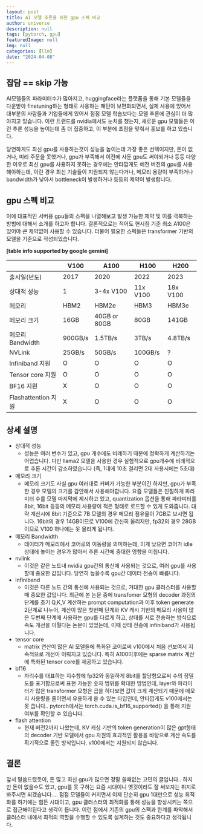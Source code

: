 ```yaml
---
layout: post
title: AI 모델 추론을 위한 gpu 스펙 비교
author: universe
description: null
tags: [pytorch, gpu]
featuredImage: null
img: null
categories: [llm]
date: "2024-04-08"
---
```


## 잡담 == skip 가능

AI모델들의 파라미터수가 많아지고, huggingface라는 플랫폼을 통해 기본 모델들을 다운받아 finetuning하는 형태로 사용하는 패턴이 보편화되면서, 실제 사용에 있어서 대부분의 사람들과 기업들에게 있어서 점점 모델 학습보다는 모델 추론에 관심이 더 많아지고 있습니다. 이런 트랜드를 nvidia에서도 눈치를 챘는지, 새로운 gpu 모델들은 이런 추론 성능을 높이는데 좀 더 집중하고, 이 부분에 초점을 맞춰서 홍보를 하고 있습니다.

당연하게도 최신 gpu를 사용하는것이 성능을 높이는데 가장 좋은 선택이지만, 돈이 없거나, 미리 주문을 못했거나, gpu가 부족해서 이전에 사둔 gpu도 써야되거나 등등 다양한 이유로 최신 gpu를 사용하지 못하는 경우에는 안타깝게도 예전 버전의 gpu를 사용해야하는데, 이런 경우 최신 기술들이 지원되지 않는다거나, 메모리 용량이 부족하거나 bandwidth가 낮아서 bottleneck이 발생하거나 등등의 제약이 발생합니다.

## gpu 스펙 비교

이에 대표적인 서버용 gpu들의 스펙을 나열해보고 발생 가능한 제약 및 이를 극복하는 방법에 대해서 소개를 하고자 합니다. 결론적으로는 적어도 현시점 기준 최소 A100은 있어야 큰 제약없이 사용할 수 있습니다. 더불어 필요한 스펙들은 transformer 기반의 모델을 기준으로 작성되었습니다.

**[table info supported by google gemini]**

|                     | V100    | A100         | H100     | H200     |
| ------------------- | ------- | ------------ | -------- | -------- |
| 출시일(년도)        | 2017    | 2020         | 2022     | 2023     |
| 상대적 성능         | 1       | 3-4x V100    | 11x V100 | 18x V100 |
| 메모리              | HBM2    | HBM2e        | HBM3     | HBM3e    |
| 메모리 크기         | 16GB    | 40GB or 80GB | 80GB     | 141GB    |
| 메모리 Bandwidth    | 900GB/s | 1.5TB/s      | 3TB/s    | 4.8TB/s  |
| NVLink              | 25GB/s  | 50GB/s       | 100GB/s  | ?        |
| Infiniband 지원     | O       | O            | O        | O        |
| Tensor core 지원    | O       | O            | O        | O        |
| BF16 지원           | X       | O            | O        | O        |
| Flashattention 지원 | X       | O            | O        | O        |

## 상세 설명

- 상대적 성능
  - 성능은 여러 변수가 있고, gpu 개수에도 비례하기 때문에 정확하게 계산하기는 어렵습니다. 다만 llama2 모델을 사용한 경우 실험적으로 gpu개수에 비례적으로 추론 시간이 감소하였습니다 (즉, 1대에 10초 걸리면 2대 사용시에는 5초대)
- 메모리 크기
  - 메모리 크기도 사실 gpu 여러대로 커버가 가능한 부분이긴 하지만, gpu가 부족한 경우 모델의 크기를 감안해서 사용해야합니다. 요즘 모델들은 친절하게 파라미터 수를 모델 마지막에 제시하고 있고, quantization 옵션을 통해 파라미터를 8bit, 16bit 등등의 메모리 사용량이 적은 형태로 로드할 수 있게 도와줍니다. 대략 계산시에 8bit 기준으로 7B 모델의 경우 메모리 점유율이 7GB로 보시면 됩니다. 16bit의 경우 14GB이므로 V100에 간신히 올리지만, fp32의 경우 28GB이므로 V100 하나에는 못 올리게 됩니다.
- 메모리 Bandwidth
  - 데이터가 메모리에서 코어로의 이동량을 의미하는데, 이게 낮으면 코어가 idle 상태에 놓이는 경우가 많아서 추론 시간에 중대한 영향을 미칩니다.
- nvlink
  - 이것은 같은 노드내 nvidia gpu간의 통신에 사용되는 것으로, 여러 gpu를 사용할때 중요한 값입니다. 당연히 높을수록 gpu간 데이터 전송이 빠릅니다.
- infiniband
  - 이것은 다른 노드 간의 통신에 사용되는 것으로, 거대한 gpu 클러스터를 사용할 때 중요한 값입니다. 최근에 본 논문 중에 transfomer 모형의 decoder 과정의 단계를 초기 Q,K,V 계산하는 prompt computation과 이후 token generate 2단계로 나누어, 계산이 많은 첫번째 단계와 KV 캐시 기반의 메모리 사용이 많은 두번째 단계에 사용하는 gpu를 다르게 하고, 상태를 서로 전송하는 방식으로 속도 개선을 이뤘다는 논문이 있었는데, 이때 상태 전송에 infiniband가 사용됩니다.
- tensor core
  - matrix 연산이 많은 AI 모델들에 특화된 코어로써 v100에서 처음 선보여서 지속적으로 개선이 이뤄지고 있습니다. 특히 A100이후에는 sparse matrix 계산에 특화된 tensor core를 제공하고 있습니다.
- bf16
  - 자리수를 대표하는 지수항에 fp32와 동일하게 8bit를 할당함으로써 수의 정밀도를 포기함으로써 표현 가능한 숫자 범위를 확대한 방법인데, layer와 파라미터가 많은 transformer 모형은 곱을 하다보면 값이 크게 계산되기 때문에 메모리 사용량을 줄이면서 유용하게 쓸 수 있는 타입인데, 안타깝게도 v100에서는 못 씁니다.. pytorch에서는 torch.cuda.is_bf16_supported() 을 통해 지원 여부를 확인할 수 있습니다.
- flash attention
  - 현재 버전2까지 나왔는데, KV 캐싱 기반의 token generation이 많은 gpt형태의 decoder 기반 모델에서 gpu 자원의 효과적인 활용을 바탕으로 계산 속도를 획기적으로 올린 방식입니다. v100에서는 지원되지 않습니다.

## 결론

앞서 말씀드렸듯이, 돈 많고 최신 gpu가 많으면 정말 쓸때없는 고민의 글입니다.. 하지만 돈이 없을수도 있고, gpu를 못 구하는 요즘 시대이니 옛것이라도 잘 써보자는 취지로 봐주시면 되겠습니다.... 점점 모델들이 커지면서 이제 단순히 gpu 1대만으로 성능 최적화를 하기에는 힘든 시대이고, gpu 클러스터의 최적화를 통해 성능을 향상시키는 쪽으로 접근해야된다고 생각이 듭니다. 이런 점에서 기존의 gpu의 스펙과 한계를 파악해서 클러스터 내에서 최적의 역할을 수행할 수 있도록 설계하는 것도 중요하다고 생각됩니다.
